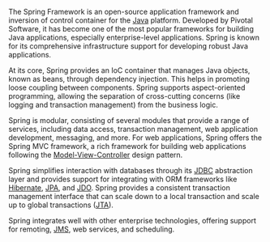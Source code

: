   
The Spring Framework is an open-source application framework and inversion of control container for the [Java](../programming/java.md) platform. Developed by Pivotal Software, it has become one of the most popular frameworks for building Java applications, especially enterprise-level applications. Spring is known for its comprehensive infrastructure support for developing robust Java applications.

At its core, Spring provides an IoC container that manages Java objects, known as beans, through dependency injection. This helps in promoting loose coupling between components. Spring supports aspect-oriented programming, allowing the separation of cross-cutting concerns (like logging and transaction management) from the business logic.

Spring is modular, consisting of several modules that provide a range of services, including data access, transaction management, web application development, messaging, and more. For web applications, Spring offers the Spring MVC framework, a rich framework for building web applications following the [Model-View-Controller](../misc/mvc.md) design pattern.

Spring simplifies interaction with databases through its [JDBC](../misc/jdbc.md) abstraction layer and provides support for integrating with ORM frameworks like [Hibernate](../misc/hib.md), [JPA](../frameworks/jpa.md), and [JDO](../misc/jdo.md). Spring provides a consistent transaction management interface that can scale down to a local transaction and scale up to global transactions ([JTA](../misc/jta.md)).

Spring integrates well with other enterprise technologies, offering support for remoting, [JMS](../misc/jms.md), web services, and scheduling.